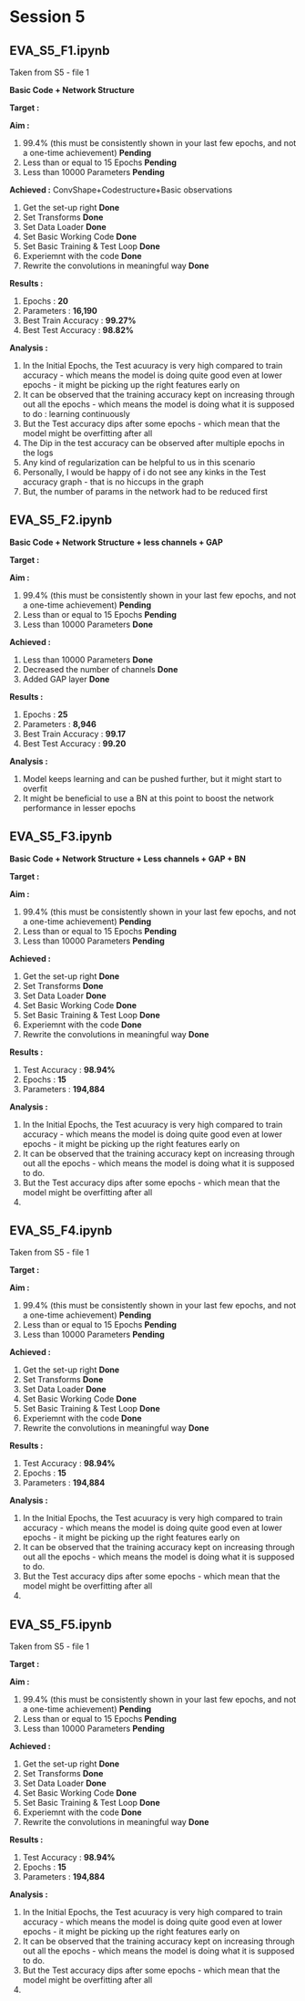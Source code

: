 # Session 5 

## EVA_S5_F1.ipynb
Taken from S5 - file 1 

**Basic Code + Network Structure**  
   
**Target :**  

**Aim :**  
1. 99.4% (this must be consistently shown in your last few epochs, and not a one-time achievement) **Pending**
2. Less than or equal to 15 Epochs **Pending**   
3. Less than 10000 Parameters **Pending**  

**Achieved :**  ConvShape+Codestructure+Basic observations

1. Get the set-up right **Done**  
2. Set Transforms **Done**  
3. Set Data Loader **Done**  
4. Set Basic Working Code **Done**  
5. Set Basic Training  & Test Loop **Done**  
6. Experiemnt with the code **Done**  
7. Rewrite the convolutions in meaningful way **Done**  

**Results :**  

1. Epochs : **20**  
2. Parameters : **16,190**  
3. Best Train Accuracy : **99.27%**  
4. Best Test Accuracy : **98.82%**  

**Analysis :**  

1.  In the Initial Epochs, the Test acuuracy is very high compared to train accuracy - which means the model is doing quite good even at lower epochs - it might be picking up the right features early on  
2. It can be observed that the training accuracy kept on increasing through out all the epochs - which means the model is doing what it is supposed to do : learning continuously  
3. But the Test accuracy dips after some epochs - which mean that the model might be overfitting after all  
4. The Dip in the test accuracy can be observed after multiple epochs in the logs  
5. Any kind of regularization can be helpful to us in this scenario  
6. Personally, I would be happy of i do not see any kinks in the Test accuracy graph - that is no hiccups in the graph  
7. But, the number of params in the network had to be reduced first  

## EVA_S5_F2.ipynb

**Basic Code + Network Structure + less channels + GAP**  

**Target :**  

**Aim :**  
1. 99.4% (this must be consistently shown in your last few epochs, and not a one-time achievement) **Pending**
2. Less than or equal to 15 Epochs **Pending**   
3. Less than 10000 Parameters **Done**  

**Achieved :**  

1. Less than 10000 Parameters **Done**  
2. Decreased the number of channels **Done**  
3. Added GAP layer **Done**  

**Results :**  

1. Epochs : **25**  
2. Parameters : **8,946**  
3. Best Train Accuracy : **99.17**  
4. Best Test Accuracy : **99.20**  

**Analysis :**  

1. Model keeps learning and can be pushed further, but it might start to overfit  
2. It might be beneficial to use a BN at this point to boost the network performance in lesser epochs

## EVA_S5_F3.ipynb

**Basic Code + Network Structure + Less channels + GAP + BN**  

**Target :**  

**Aim :**  
1. 99.4% (this must be consistently shown in your last few epochs, and not a one-time achievement) **Pending**
2. Less than or equal to 15 Epochs **Pending**   
3. Less than 10000 Parameters **Pending**  

**Achieved :**  

1. Get the set-up right **Done**  
2. Set Transforms **Done**  
3. Set Data Loader **Done**  
4. Set Basic Working Code **Done**  
5. Set Basic Training  & Test Loop **Done**  
6. Experiemnt with the code **Done**  
7. Rewrite the convolutions in meaningful way **Done**  

**Results :**  

1. Test Accuracy : **98.94%**  
2. Epochs : **15**  
3. Parameters : **194,884**  

**Analysis :**  

1.  In the Initial Epochs, the Test acuuracy is very high compared to train accuracy - which means the model is doing quite good even at lower epochs - it might be picking up the right features early on  
2. It can be observed that the training accuracy kept on increasing through out all the epochs - which means the model is doing what it is supposed to do. 
3. But the Test accuracy dips after some epochs - which mean that the model might be overfitting after all  
4. 

## EVA_S5_F4.ipynb
Taken from S5 - file 1
   
**Target :**  

**Aim :**  
1. 99.4% (this must be consistently shown in your last few epochs, and not a one-time achievement) **Pending**
2. Less than or equal to 15 Epochs **Pending**   
3. Less than 10000 Parameters **Pending**  

**Achieved :**  

1. Get the set-up right **Done**  
2. Set Transforms **Done**  
3. Set Data Loader **Done**  
4. Set Basic Working Code **Done**  
5. Set Basic Training  & Test Loop **Done**  
6. Experiemnt with the code **Done**  
7. Rewrite the convolutions in meaningful way **Done**  

**Results :**  

1. Test Accuracy : **98.94%**  
2. Epochs : **15**  
3. Parameters : **194,884**  

**Analysis :**  

1.  In the Initial Epochs, the Test acuuracy is very high compared to train accuracy - which means the model is doing quite good even at lower epochs - it might be picking up the right features early on  
2. It can be observed that the training accuracy kept on increasing through out all the epochs - which means the model is doing what it is supposed to do. 
3. But the Test accuracy dips after some epochs - which mean that the model might be overfitting after all  
4. 

## EVA_S5_F5.ipynb
Taken from S5 - file 1
   
**Target :**  

**Aim :**  
1. 99.4% (this must be consistently shown in your last few epochs, and not a one-time achievement) **Pending**
2. Less than or equal to 15 Epochs **Pending**   
3. Less than 10000 Parameters **Pending**  

**Achieved :**  

1. Get the set-up right **Done**  
2. Set Transforms **Done**  
3. Set Data Loader **Done**  
4. Set Basic Working Code **Done**  
5. Set Basic Training  & Test Loop **Done**  
6. Experiemnt with the code **Done**  
7. Rewrite the convolutions in meaningful way **Done**  

**Results :**  

1. Test Accuracy : **98.94%**  
2. Epochs : **15**  
3. Parameters : **194,884**  

**Analysis :**  

1.  In the Initial Epochs, the Test acuuracy is very high compared to train accuracy - which means the model is doing quite good even at lower epochs - it might be picking up the right features early on  
2. It can be observed that the training accuracy kept on increasing through out all the epochs - which means the model is doing what it is supposed to do. 
3. But the Test accuracy dips after some epochs - which mean that the model might be overfitting after all  
4. 
